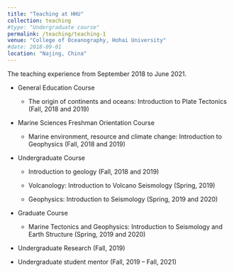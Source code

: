 ```yaml
---
title: "Teaching at HHU"
collection: teaching
#type: "Undergraduate course"
permalink: /teaching/teaching-1
venue: "College of Oceanography, Hohai University"
#date: 2018-09-01
location: "Najing, China"
---
```


The teaching experience from September 2018 to June 2021.

+ General Education Course
  + The origin of continents and oceans: Introduction to Plate Tectonics (Fall, 2018 and 2019)

+ Marine Sciences Freshman Orientation Course
  + Marine environment, resource and climate change: Introduction to Geophysics (Fall, 2018 and 2019)

+ Undergraduate Course
  + Introduction to geology (Fall, 2018 and 2019)

  + Volcanology: Introduction to Volcano Seismology (Spring, 2019)

  + Geophysics: Introduction to Seismology (Spring, 2019 and 2020)

+ Graduate Course
  + Marine Tectonics and Geophysics: Introduction to Seismology and Earth Structure (Spring, 2019 and 2020)

+ Undergraduate Research (Fall, 2019)

+ Undergraduate student mentor (Fall, 2019 – Fall, 2021)
